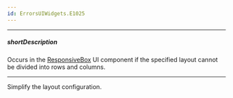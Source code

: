 ```yaml
---
id: ErrorsUIWidgets.E1025
---
```

---
##### shortDescription
Occurs in the [ResponsiveBox](/api-reference/10%20UI%20Widgets/dxResponsiveBox '/Documentation/ApiReference/UI_Widgets/dxResponsiveBox/') UI component if the specified layout cannot be divided into rows and columns.

---
Simplify the layout configuration.